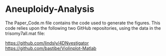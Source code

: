 # Aneuploidy-Analysis
The Paper_Code.m file contains the code used to generate the figures.
This code relies upon the following two GitHub repositories, using the data in the trisomy7all.mat file:

https://github.com/lindsly/4DNvestigator
https://github.com/bastibe/Violinplot-Matlab

